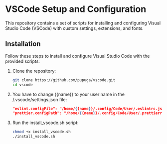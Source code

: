 # VSCode Setup and Configuration

This repository contains a set of scripts for installing and configuring Visual Studio Code (VSCode) with custom settings, extensions, and fonts. 

## Installation

Follow these steps to install and configure Visual Studio Code with the provided scripts:

1. Clone the repository:

   ```bash
   git clone https://github.com/pupuga/vscode.git
   cd vscode

2. You have to change {{name}} to your user name in the /.vscode/settings.json file:

   ```json
   "eslint.configFile": "/home/{{name}}/.config/Code/User/.eslintrc.json"
   "prettier.configPath": "/home/{{name}}/.config/Code/User/.prettierrc"

3. Run the install_vscode.sh script:
   
   ```bash
   chmod +x install_vscode.sh
   ./install_vscode.sh
